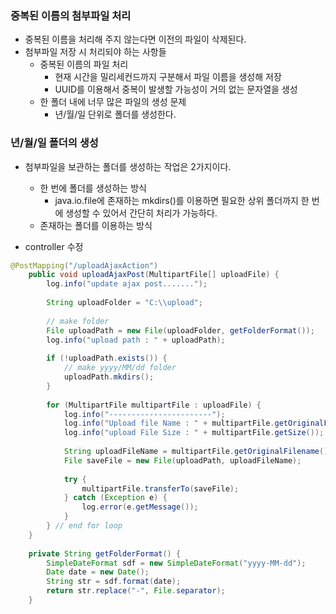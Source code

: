 ### 중복된 이름의 첨부파일 처리
- 중복된 이름을 처리해 주지 않는다면 이전의 파일이 삭제된다.
- 첨부파일 저장 시 처리되야 하는 사항들
    - 중복된 이름의 파일 처리
        - 현재 시간을 밀리세컨드까지 구분해서 파일 이름을 생성해 저장
        - UUID를 이용해서 중복이 발생할 가능성이 거의 없는 문자열을 생성
    - 한 폴더 내에 너무 많은 파일의 생성 문제
        - 년/월/일 단위로 폴더를 생성한다.

### 년/월/일 폴더의 생성
- 첨부파일을 보관하는 폴더를 생성하는 작업은 2가지이다.
    - 한 번에 폴더를 생성하는 방식
        - java.io.file에 존재하는 mkdirs()를 이용하면 필요한 상위 폴더까지 한 번에 생성할 수 있어서 간단히 처리가 가능하다.
    - 존재하는 폴더를 이용하는 방식

- controller 수정
```java
@PostMapping("/uploadAjaxAction")
	public void uploadAjaxPost(MultipartFile[] uploadFile) {
		log.info("update ajax post.......");
		
		String uploadFolder = "C:\\upload";
		
		// make folder
		File uploadPath = new File(uploadFolder, getFolderFormat());
		log.info("upload path : " + uploadPath);
		
		if (!uploadPath.exists()) {
			// make yyyy/MM/dd folder
			uploadPath.mkdirs();
		}
		
		for (MultipartFile multipartFile : uploadFile) {
			log.info("-----------------------");
			log.info("Upload file Name : " + multipartFile.getOriginalFilename());
			log.info("upload File Size : " + multipartFile.getSize());
			
			String uploadFileName = multipartFile.getOriginalFilename();
			File saveFile = new File(uploadPath, uploadFileName);
			
			try {
				multipartFile.transferTo(saveFile);
			} catch (Exception e) {
				log.error(e.getMessage());
			}
		} // end for loop
	}
	
	private String getFolderFormat() {
		SimpleDateFormat sdf = new SimpleDateFormat("yyyy-MM-dd");
		Date date = new Date();
		String str = sdf.format(date);
		return str.replace("-", File.separator);
	}
```